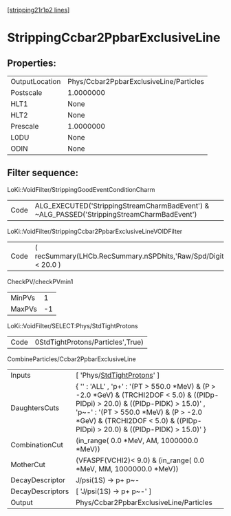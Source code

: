 [[stripping21r1p2 lines]](./stripping21r1p2-index)

# StrippingCcbar2PpbarExclusiveLine

## Properties:

|                |                                         |
|----------------|-----------------------------------------|
| OutputLocation | Phys/Ccbar2PpbarExclusiveLine/Particles |
| Postscale      | 1.0000000                               |
| HLT1           | None                                    |
| HLT2           | None                                    |
| Prescale       | 1.0000000                               |
| L0DU           | None                                    |
| ODIN           | None                                    |

## Filter sequence:

LoKi::VoidFilter/StrippingGoodEventConditionCharm

|      |                                                                                            |
|------|--------------------------------------------------------------------------------------------|
| Code | ALG_EXECUTED('StrippingStreamCharmBadEvent') & ~ALG_PASSED('StrippingStreamCharmBadEvent') |

LoKi::VoidFilter/StrippingCcbar2PpbarExclusiveLineVOIDFilter

|      |                                                                   |
|------|-------------------------------------------------------------------|
| Code | ( recSummary(LHCb.RecSummary.nSPDhits,'Raw/Spd/Digits') \< 20.0 ) |

CheckPV/checkPVmin1

|        |     |
|--------|-----|
| MinPVs | 1   |
| MaxPVs | -1  |

LoKi::VoidFilter/SELECT:Phys/StdTightProtons

|      |                                   |
|------|-----------------------------------|
| Code | 0StdTightProtons/Particles',True) |

CombineParticles/Ccbar2PpbarExclusiveLine

|                  |                                                                                                                                                                                                                                                                   |
|------------------|-------------------------------------------------------------------------------------------------------------------------------------------------------------------------------------------------------------------------------------------------------------------|
| Inputs           | [ 'Phys/[StdTightProtons](./stripping21r1p2-commonparticles-stdtightprotons)' ]                                                                                                                                                                                 |
| DaughtersCuts    | { '' : 'ALL' , 'p+' : '(PT \> 550.0 \*MeV) & (P \> -2.0 \*GeV) & (TRCHI2DOF \< 5.0) & ((PIDp-PIDpi) \> 20.0) & ((PIDp-PIDK) \> 15.0)' , 'p~-' : '(PT \> 550.0 \*MeV) & (P \> -2.0 \*GeV) & (TRCHI2DOF \< 5.0) & ((PIDp-PIDpi) \> 20.0) & ((PIDp-PIDK) \> 15.0)' } |
| CombinationCut   | (in_range( 0.0 \*MeV, AM, 1000000.0 \*MeV))                                                                                                                                                                                                                       |
| MotherCut        | (VFASPF(VCHI2)\< 9.0) & (in_range( 0.0 \*MeV, MM, 1000000.0 \*MeV))                                                                                                                                                                                               |
| DecayDescriptor  | J/psi(1S) -\> p+ p~-                                                                                                                                                                                                                                              |
| DecayDescriptors | [ 'J/psi(1S) -\> p+ p~-' ]                                                                                                                                                                                                                                      |
| Output           | Phys/Ccbar2PpbarExclusiveLine/Particles                                                                                                                                                                                                                           |
